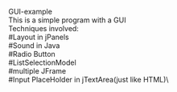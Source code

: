 GUI-example\
This is a simple program with a GUI\
Techniques involved: \
#Layout in jPanels\
#Sound in Java\
#Radio Button\
#ListSelectionModel\
#multiple JFrame\
#Input PlaceHolder in jTextArea(just like HTML)\
